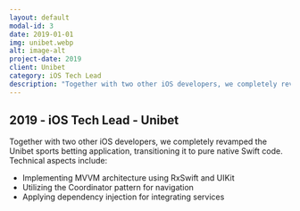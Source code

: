 ```yaml
---
layout: default
modal-id: 3
date: 2019-01-01
img: unibet.webp
alt: image-alt
project-date: 2019
client: Unibet
category: iOS Tech Lead
description: "Together with two other iOS developers, we completely revamped the Unibet sports betting application, transitioning it to pure native Swift code."
---
```


## 2019 - iOS Tech Lead - Unibet

Together with two other iOS developers, we completely revamped the Unibet sports betting application, transitioning it to pure native Swift code.
Technical aspects include:
* Implementing MVVM architecture using RxSwift and UIKit
* Utilizing the Coordinator pattern for navigation
* Applying dependency injection for integrating services
